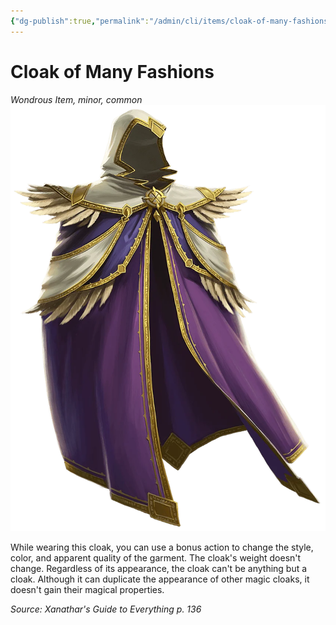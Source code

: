 ```yaml
---
{"dg-publish":true,"permalink":"/admin/cli/items/cloak-of-many-fashions-xge/","tags":["compendium/src/5e/xge","item/rarity/common","item/tier/minor","item/wondrous"],"updated":"2025-01-11T15:32:15.802+00:00"}
---
```


# Cloak of Many Fashions
*Wondrous Item, minor, common*  
![](https://raw.githubusercontent.com/5etools-mirror-2/5etools-img/main/items/XGE/Cloak%20of%20Many%20Fashions.webp#right)  


While wearing this cloak, you can use a bonus action to change the style, color, and apparent quality of the garment. The cloak's weight doesn't change. Regardless of its appearance, the cloak can't be anything but a cloak. Although it can duplicate the appearance of other magic cloaks, it doesn't gain their magical properties.

*Source: Xanathar's Guide to Everything p. 136*
